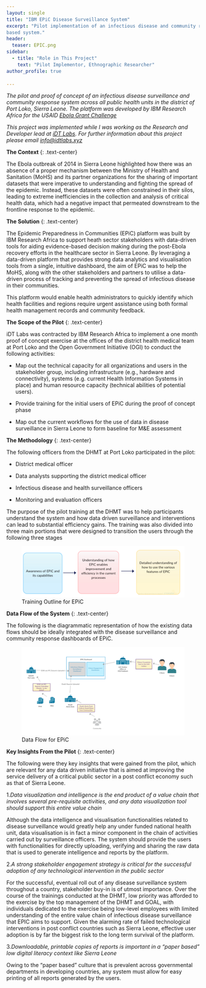 ```yaml
---
layout: single
title: "IBM EPiC Disease Surveillance System"
excerpt: "Pilot implementation of an infectious disease and community response
based system."
header:
  teaser: EPIC.png
sidebar:
  - title: "Role in This Project"
    text: "Pilot Implementor, Ethnographic Researcher"
author_profile: true

---
```


*The pilot and proof of concept of an infectious disease surveillance and community 
response system across all public health units in the district of Port Loko, 
Sierra Leone. The platform was developed by IBM Research Africa for the USAID 
[Ebola Grant Challenge](http://www.ebolagrandchallenge.net/innovations-3/)*

*This project was implemented while I was working as the Research and Developer
 lead at [iDT Labs](https://idtlabs.xyz). For further information about this 
 project please email info@idtlabs.xyz*


**The Context**
{: .text-center}

The Ebola outbreak of 2014 in Sierra Leone highlighted how there was an absence
of a proper mechanism between the Ministry of Health and Sanitation (MoHS) and
its partner organizations for the sharing of important datasets that were 
imperative to understanding and fighting the spread of the epidemic. Instead, 
these datasets were often constrained in their silos, leading to extreme 
inefficiencies in the collection and analysis of critical health data, which 
had a negative impact that permeated downstream to the frontline response to 
the epidemic.

**The Solution**
{: .text-center}

The Epidemic Preparedness in Communities (EPiC) platform was built by IBM 
Research Africa to support heath sector stakeholders with data-driven tools for
aiding evidence-based decision making during the post-Ebola recovery efforts 
in the healthcare sector in Sierra Leone. By leveraging a data-driven platform 
that provides strong data analytics and visualisation tools from a single, 
intuitive dashboard, the aim of EPiC was to help the MoHS, along 
with the other stakeholders and partners to utilise a data-driven process of 
tracking and preventing the spread of infectious disease in their communities.

This platform would enable health administrators to quickly identify which 
health facilities and regions require urgent assistance using both formal 
health management records and community feedback. 

**The Scope of the Pilot**
{: .text-center}

iDT Labs was contracted by IBM Research Africa to implement a one month proof 
of concept exercise at the offices of the district health medical team at Port 
Loko and the Open Government Initiative (OGI) to conduct the following 
activities:

* Map out the technical capacity for all organizations and users in the 
stakeholder group, including infrastructure (e.g., hardware and connectivity),
systems (e.g. current Health Information Systems in place) and human resource 
capacity (technical abilities of potential users).

* Provide training for the initial users of EPiC during the proof of concept 
phase

* Map out the current workflows for the use of data in disease surveillance in 
Sierra Leone to form baseline for M&E assessment

**The Methodology**
{: .text-center}

The following officers from the DHMT at Port Loko participated in the pilot: 

* District medical officer

* Data analysts supporting the district medical officer

* Infectious disease and health surveillance officers

* Monitoring and evaluation officers

The purpose of the pilot training at the DHMT was to help participants 
understand the system and how data driven surveillance and interventions can 
lead to substantial efficiency gains. The training was also divided into 
three main portions that were designed to transition the users through the 
following three stages

<figure>
  <img src="/images/epictraining.png" alt="Training Structure for EPiC">
  <figcaption>Training Outline for EPiC</figcaption>
</figure>    

**Data Flow of the System**
{: .text-center}  

The following is the diagrammatic representation of how the existing data 
flows should be ideally integrated with the disease surveillance and community 
response dashboards of EPiC.

<figure>
  <img src="/images/epicdataflow.png" alt="Data Flow for EPiC">
  <figcaption>Data Flow for EPiC</figcaption>
</figure>    

**Key Insights From the Pilot**
{: .text-center}   

The following were they key insights that were gained from the pilot, which 
are relevant for any data driven initiative that is aimed at improving the 
service delivery of a critical public sector in a post conflict economy such
as that of Sierra Leone. 

1.*Data visualization and intelligence is the end product of a value chain
that involves several pre-requisite activities, and any data visualization tool
should support this entire value chain* 

Although the data intelligence and visualisation functionalities related to 
disease surveillance would greatly help any under funded national health unit, 
data visualisation is in fact a minor component in the chain of activities 
carried out by surveillance officers. The system should provide the users with 
functionalities for directly uploading, verifying and sharing the raw data that
is used to generate intelligence and reports by the platform. 

2.*A strong stakeholder engagement strategy is critical for the successful
adoption of any technological intervention in the public sector* 

For the successful, eventual roll out of any disease surveillance system 
throughout a country, stakeholder buy-in is of utmost importance. Over the 
course of the trainings conducted at the DHMT, low priority was afforded to the
exercise by the top management of the DHMT and GOAL, with individuals dedicated
to the exercise being low-level employees with limited understanding of the 
entire value chain of infectious disease surveillance that EPIC aims to support. 
Given the alarming rate of failed technological interventions in post conflict 
countries such as Sierra Leone, effective user adoption is by far the biggest 
risk to the long term survival of the platform.

3.*Downloadable, printable copies of reports is important in a “paper based” 
low digital literacy context like Sierra Leone*

Owing to the “paper based” culture that is prevalent across governmental 
departments in developing countries, any system must allow for easy printing 
of all reports generated by the users. 

